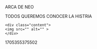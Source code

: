 ARCA DE  NEO

TODOS QUEREMOS CONOCER LA HISTRIA

```
<div class="content">
<img src="" alt="" >
</div>
```

1705355375502

[def]: image/ARCA/imgen4.png
